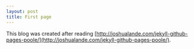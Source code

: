 ```yaml
---
layout: post
title: First page
---
```


This blog was created after reading [http://joshualande.com/jekyll-github-pages-poole/](http://joshualande.com/jekyll-github-pages-poole/).
